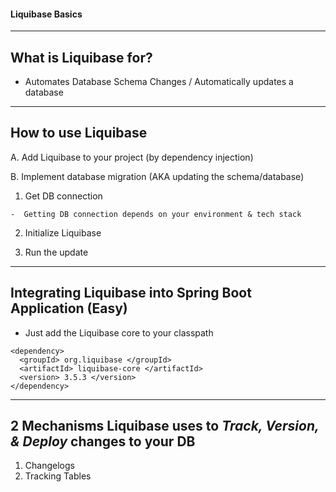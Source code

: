 #### Liquibase Basics
-------------------------------

## What is Liquibase for?
-  Automates Database Schema Changes / Automatically updates a database

-------------------------------

## How to use Liquibase
A. Add Liquibase to your project (by dependency injection)

B. Implement database migration (AKA updating the schema/database)
  1) Get DB connection

    -  Getting DB connection depends on your environment & tech stack

  2) Initialize Liquibase

  3) Run the update

-------------------------------

## Integrating Liquibase into Spring Boot Application (Easy)
-  Just add the Liquibase core to your classpath
```
<dependency>
  <groupId> org.liquibase </groupId>
  <artifactId> liquibase-core </artifactId>
  <version> 3.5.3 </version>
</dependency>
```
--------------------------------

## 2 Mechanisms Liquibase uses to *Track, Version, & Deploy* changes to your DB
1) Changelogs
2) Tracking Tables
